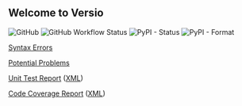 ## Welcome to Versio

![GitHub](https://img.shields.io/github/license/royw/Versio?style=for-the-badge)
![GitHub Workflow Status](https://img.shields.io/github/workflow/status/royw/Versio/Python%20package?style=for-the-badge)
![PyPI - Status](https://img.shields.io/pypi/status/Versio?style=for-the-badge)
![PyPI - Format](https://img.shields.io/pypi/format/Versio?style=for-the-badge)


[Syntax Errors](http://royw.github.io/Versio/reports/flake8-syntax-errors-3.9.txt)

[Potential Problems](http://royw.github.io/Versio/reports/flake8-problems-3.9.txt)

[Unit Test Report](http://royw.github.io/Versio/reports/pytest-results-3.9.html)
([XML](http://royw.github.io/Versio/reports/pytest-results-3.9.xml))

[Code Coverage Report](http://royw.github.io/Versio/reports/coverage-report-3.9/index.html)
([XML](http://royw.github.io/Versio/reports/coverage-3.9.xml))

